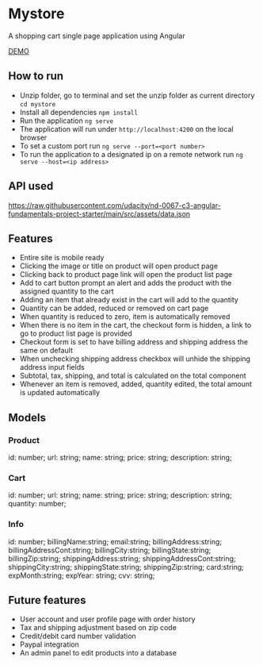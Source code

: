 # Mystore

A shopping cart single page application using Angular

[DEMO](https://adoring-galileo-c2200f.netlify.app)


## How to run

- Unzip folder, go to terminal and set the unzip folder as current directory `cd mystore`
- Install all dependencies `npm install` 
- Run the application `ng serve` 
- The application will run under `http://localhost:4200` on the local browser
- To set a custom port run `ng serve --port=<port number>`
- To run the application to a designated ip on a remote network run `ng serve --host=<ip address>`


## API used
https://raw.githubusercontent.com/udacity/nd-0067-c3-angular-fundamentals-project-starter/main/src/assets/data.json


## Features

- Entire site is mobile ready
- Clicking the image or title on product will open product page
- Clicking back to product page link will open the product list page
- Add to cart button prompt an alert and adds the product with the assigned quantity to the cart
- Adding an item that already exist in the cart will add to the quantity
- Quantity can be added, reduced or removed on cart page
- When quantity is reduced to zero, item is automatically removed
- When there is no item in the cart, the checkout form is hidden, a link to go to product list page is provided
- Checkout form is set to have billing address and shipping address the same on default
- When unchecking shipping address checkbox will unhide the shipping address input fields
- Subtotal, tax, shipping, and total is calculated on the total component 
- Whenever an item is removed, added, quantity edited, the total amount is updated automatically

## Models

### Product
  id: number;
  url: string;
  name: string;
  price: string;
  description: string;

### Cart
  id: number;
  url: string;
  name: string;
  price: string;
  description: string;
  quantity: number;


### Info
  id: number;
  billingName:string;
  email:string;
  billingAddress:string;
  billingAddressCont:string;
  billingCity:string;
  billingState:string;
  billingZip:string;
  shippingAddress:string;
  shippingAddressCont:string;
  shippingCity:string;
  shippingState:string;
  shippingZip:string;
  card:string;
  expMonth:string;
  expYear: string;
  cvv: string;



## Future features

- User account and user profile page with order history
- Tax and shipping adjustment based on zip code
- Credit/debit card number validation
- Paypal integration
- An admin panel to edit products into a database
 




